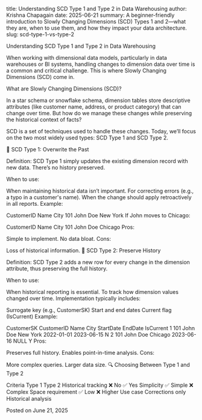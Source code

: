 title: Understanding SCD Type 1 and Type 2 in Data Warehousing
author: Krishna Chapagain
date: 2025-06-21
summary: A beginner-friendly introduction to Slowly Changing Dimensions (SCD) Types 1 and 2—what they are, when to use them, and how they impact your data architecture.
slug: scd-type-1-vs-type-2

Understanding SCD Type 1 and Type 2 in Data Warehousing

When working with dimensional data models, particularly in data warehouses or BI systems, handling changes to dimension data over time is a common and critical challenge. This is where Slowly Changing Dimensions (SCD) come in.

What are Slowly Changing Dimensions (SCD)?

In a star schema or snowflake schema, dimension tables store descriptive attributes (like customer name, address, or product category) that can change over time. But how do we manage these changes while preserving the historical context of facts?

SCD is a set of techniques used to handle these changes. Today, we’ll focus on the two most widely used types: SCD Type 1 and SCD Type 2.

🔄 SCD Type 1: Overwrite the Past

Definition:
SCD Type 1 simply updates the existing dimension record with new data. There’s no history preserved.

When to use:

When maintaining historical data isn’t important.
For correcting errors (e.g., a typo in a customer's name).
When the change should apply retroactively in all reports.
Example:

CustomerID	Name	City
101	John Doe	New York
If John moves to Chicago:

CustomerID	Name	City
101	John Doe	Chicago
Pros:

Simple to implement.
No data bloat.
Cons:

Loss of historical information.
📘 SCD Type 2: Preserve History

Definition:
SCD Type 2 adds a new row for every change in the dimension attribute, thus preserving the full history.

When to use:

When historical reporting is essential.
To track how dimension values changed over time.
Implementation typically includes:

Surrogate key (e.g., CustomerSK)
Start and end dates
Current flag (IsCurrent)
Example:

CustomerSK	CustomerID	Name	City	StartDate	EndDate	IsCurrent
1	101	John Doe	New York	2022-01-01	2023-06-15	N
2	101	John Doe	Chicago	2023-06-16	NULL	Y
Pros:

Preserves full history.
Enables point-in-time analysis.
Cons:

More complex queries.
Larger data size.
🔍 Choosing Between Type 1 and Type 2

Criteria	Type 1	Type 2
Historical tracking	❌ No	✅ Yes
Simplicity	✅ Simple	❌ Complex
Space requirement	✅ Low	❌ Higher
Use case	Corrections only	Historical analysis

Posted on June 21, 2025
